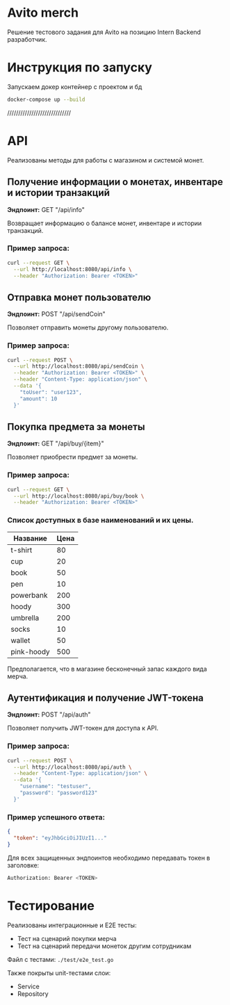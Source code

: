 # Avito merch
Решение тестового задания для Avito на позицию Intern Backend разработчик.

# Инструкция по запуску
Запускаем докер контейнер с проектом и бд
```bash
docker-compose up --build
```

/////////////////////////////

# API
Реализованы методы для работы с магазином и системой монет.

## Получение информации о монетах, инвентаре и истории транзакций
**Эндпоинт:** GET "/api/info"

Возвращает информацию о балансе монет, инвентаре и истории транзакций.

### Пример запроса:
```bash
curl --request GET \
  --url http://localhost:8080/api/info \
  --header "Authorization: Bearer <TOKEN>"
```

## Отправка монет пользователю
**Эндпоинт:** POST "/api/sendCoin"

Позволяет отправить монеты другому пользователю.

### Пример запроса:
```bash
curl --request POST \
  --url http://localhost:8080/api/sendCoin \
  --header "Authorization: Bearer <TOKEN>" \
  --header "Content-Type: application/json" \
  --data '{
    "toUser": "user123",
    "amount": 10
  }'
```

## Покупка предмета за монеты
**Эндпоинт:** GET "/api/buy/{item}"

Позволяет приобрести предмет за монеты.

### Пример запроса:
```bash
curl --request GET \
  --url http://localhost:8080/api/buy/book \
  --header "Authorization: Bearer <TOKEN>"
```
### Cписок доступных в базе наименований и их цены.

| Название     | Цена |
|--------------|------|
| t-shirt      | 80   |
| cup          | 20   |
| book         | 50   |
| pen          | 10   |
| powerbank    | 200  |
| hoody        | 300  |
| umbrella     | 200  |
| socks        | 10   |
| wallet       | 50   |
| pink-hoody   | 500  |

Предполагается, что в магазине бесконечный запас каждого вида мерча.

## Аутентификация и получение JWT-токена
**Эндпоинт:** POST "/api/auth"

Позволяет получить JWT-токен для доступа к API.

### Пример запроса:
```bash
curl --request POST \
  --url http://localhost:8080/api/auth \
  --header "Content-Type: application/json" \
  --data '{
    "username": "testuser",
    "password": "password123"
  }'
```

### Пример успешного ответа:
```json
{
  "token": "eyJhbGciOiJIUzI1..."
}
```

Для всех защищенных эндпоинтов необходимо передавать токен в заголовке:
```bash
Authorization: Bearer <TOKEN>
```

# Тестирование
Реализованы интеграционные и E2E тесты:
- Тест на сценарий покупки мерча
- Тест на сценарий передачи монеток другим сотрудникам

Файл с тестами: `./test/e2e_test.go`

Также покрыты unit-тестами слои:
- Service
- Repository